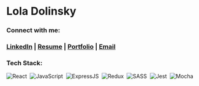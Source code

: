 # Lola Dolinsky

### Connect with me:
<h3><a href="https://www.linkedin.com/in/lola-dolinsky/">LinkedIn</a> | <a href="./LD - 2025 Resume.pdf" type="application/pdf">Resume</a> | <a href="https://terminal.turing.edu/profiles/726">Portfolio</a> | <a href="mailto:dolinsky.lola@gmail.com">Email</a></h3>

<h3>Tech Stack:</h3>
  <p>
    <img alt="React" src="https://img.shields.io/badge/react%20-%2320232a.svg?&style=for-the-badge&logo=react&logoColor=%2361DAFB" />&nbsp;
    <img alt="JavaScript" src="https://img.shields.io/badge/javascript%20-%23323330.svg?&style=for-the-badge&logo=javascript&logoColor=%23F7DF1E" />&nbsp;
    <img alt="ExpressJS" src="https://img.shields.io/badge/express%20-%23007ACC.svg?&style=for-the-badge&logo=express&logoColor=white"/>&nbsp;
    <img alt="Redux" src="https://img.shields.io/badge/redux%20-%23593d88.svg?&style=for-the-badge&logo=redux&logoColor=white" />&nbsp;
    <img alt="SASS" src="https://img.shields.io/badge/SASS%20-hotpink.svg?&style=for-the-badge&logo=SASS&logoColor=white"/>&nbsp;
    <img alt="Jest" src="https://img.shields.io/badge/-jest-%23C21325?&style=for-the-badge&logo=jest&logoColor=white"/>&nbsp;
    <img alt="Mocha" src="https://img.shields.io/badge/-mocha-%238D6748?&style=for-the-badge&logo=mocha&logoColor=white"/>&nbsp;
  </p>
